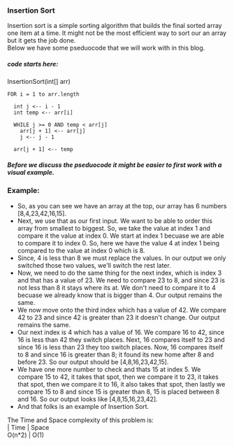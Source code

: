 ### Insertion Sort

Insertion sort is a simple sorting algorithm that builds the final sorted array one item at a time. 
It might not be the most efficient way to sort our an array but it gets the job done.   
Below we have some pseduocode that we will work with in this blog.     
 ##### code starts here:
  InsertionSort(int[] arr)

    FOR i = 1 to arr.length
    
      int j <-- i - 1
      int temp <-- arr[i]
      
      WHILE j >= 0 AND temp < arr[j]
        arr[j + 1] <-- arr[j]
        j <-- j - 1
        
      arr[j + 1] <-- temp

  ##### Before we discuss the pseduocode it might be easier to first work with a visual example.    
  ### Example:  
- So, as you can see we have an array at the top, our array has 6 numbers [8,4,23,42,16,15].  
- Next, we use that as our first input. We want to be able to order this array from smallest to biggest. So, we take the value at index 1 and compare it the value
at index 0. We start at index 1 becuase we are able to compare it to index 0. So, here we have the value 4 at index 1 being compared to the value at index 0 which is 8.  
- Since, 4 is less than 8 we must replace the values. In our output we only switched those two values, we'll switch the rest later.  
- Now, we need to do the same thing for the next index, which is index 3 and that has a value of 23. We need to compare 23 to 8, and since 23 is not less than 8 it stays where its at.
We don't need to compare it to 4 becuase we already know that is bigger than 4. Our output remains the same.  
- We now move onto the third index which has a value of 42. We compare 42 to 23 and since 42 is greater than 23 it doesn't change. Our output remains the same.  
- Our next index is 4 which has a value of 16. We compare 16 to 42, since 16 is less than 42 they switch places. Next, 16 compares itself to 23 and since 16 is less than 23 they too switch places.
Now, 16 compares itself to 8 and since 16 is greater than 8; it found its new home after 8 and before 23. So our output should be [4,8,16,23,42,15].  
- We have one more number to check and thats 15 at index 5. We compare 15 to 42, it takes that spot, then we compare it to 23, it takes that spot, then we compare it to 16, it also takes that spot, then 
lastly we compare 15 to 8 and since 15 is greater than 8, 15 is placed between 8 and 16. So our output looks like [4,8,15,16,23,42].  
- And that folks is an example of Insertion Sort.  

The Time and Space complexity of this problem is:  
| Time  | Space  
O(n*2) | O(1)
